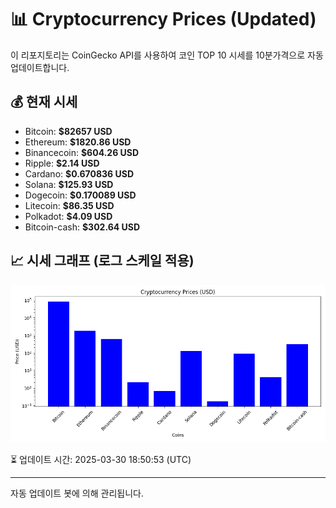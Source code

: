 
# 📊 Cryptocurrency Prices (Updated)

이 리포지토리는 CoinGecko API를 사용하여 코인 TOP 10 시세를 10분가격으로 자동 업데이트합니다.

## 💰 현재 시세
- Bitcoin: **$82657 USD**
- Ethereum: **$1820.86 USD**
- Binancecoin: **$604.26 USD**
- Ripple: **$2.14 USD**
- Cardano: **$0.670836 USD**
- Solana: **$125.93 USD**
- Dogecoin: **$0.170089 USD**
- Litecoin: **$86.35 USD**
- Polkadot: **$4.09 USD**
- Bitcoin-cash: **$302.64 USD**

## 📈 시세 그래프 (로그 스케일 적용)
![Crypto Prices](crypto_prices.png)

⏳ 업데이트 시간: 2025-03-30 18:50:53 (UTC)

---
자동 업데이트 봇에 의해 관리됩니다.
